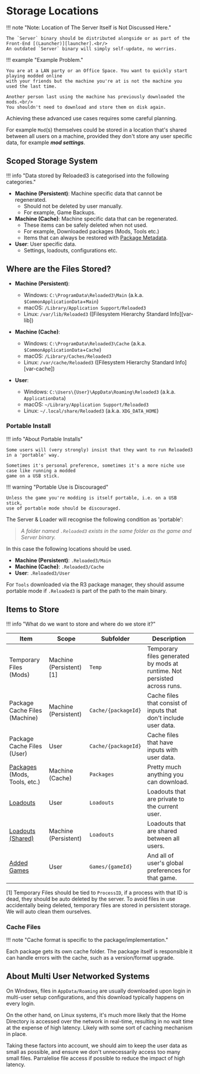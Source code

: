 # Storage Locations

!!! note "Note: Location of The Server Itself is Not Discussed Here."

    The `Server` binary should be distributed alongside or as part of the Front-End [(Launcher)][launcher].<br/>
    An outdated `Server` binary will simply self-update, no worries.

!!! example "Example Problem."

    You are at a LAN party or an Office Space. You want to quickly start playing modded online
    with your friends but the machine you're at is not the machine you used the last time.

    Another person last using the machine has previously downloaded the mods.<br/>
    You shouldn't need to download and store them on disk again.

Achieving these advanced use cases requires some careful planning.

For example `Mod`(s) themselves could be stored in a location that's shared between all users on a machine,
provided they don't store any user specific data, for example ***mod settings***.

## Scoped Storage System

!!! info "Data stored by Reloaded3 is categorised into the following categories."

- **Machine (Persistent)**: Machine specific data that cannot be regenerated.
    - Should not be deleted by user manually.
    - For example, Game Backups.
- **Machine (Cache)**: Machine specific data that can be regenerated.
    - These items can be safely deleted when not used.
    - For example, Downloaded packages (Mods, Tools etc.)
    - Items that can always be restored with [Package Metadata][package-metadata].
- **User**: User specific data.
    - Settings, loadouts, configurations etc.

## Where are the Files Stored?

- **Machine (Persistent)**:
    - Windows: `C:\ProgramData\Reloaded3\Main` (a.k.a. `$CommonApplicationData`+`Main`)
    - macOS: `/Library/Application Support/Reloaded3`
    - Linux: `/var/lib/Reloaded3` ([Filesystem Hierarchy Standard Info][var-lib])

- **Machine (Cache)**:
    - Windows: `C:\ProgramData\Reloaded3\Cache` (a.k.a. `$CommonApplicationData`+`Cache`)
    - macOS: `/Library/Caches/Reloaded3`
    - Linux: `/var/cache/Reloaded3` ([Filesystem Hierarchy Standard Info][var-cache])

- **User**:
    - Windows: `C:\Users\{User}\AppData\Roaming\Reloaded3` (a.k.a. `ApplicationData`)
    - macOS: `~/Library/Application Support/Reloaded3`
    - Linux: `~/.local/share/Reloaded3` (a.k.a. `XDG_DATA_HOME`)

### Portable Install

!!! info "About Portable Installs"

    Some users will (very strongly) insist that they want to run Reloaded3 in a 'portable' way.

    Sometimes it's personal preference, sometimes it's a more niche use case like running a modded
    game on a USB stick.

!!! warning "Portable Use is Discouraged"

    Unless the game you're modding is itself portable, i.e. on a USB stick,
    use of portable mode should be discouraged.

The Server & Loader will recognise the following condition as 'portable':

> *A folder named `.Reloaded3` exists in the same folder as the game and Server binary.*

In this case the following locations should be used.

- **Machine (Persistent)**: `.Reloaded3/Main`
- **Machine (Cache)**: `.Reloaded3/Cache`
- **User**: `.Reloaded3/User`

For `Tools` downloaded via the R3 package manager, they should assume portable mode if `.Reloaded3`
is part of the path to the main binary.

## Items to Store

!!! info "What do we want to store and where do we store it?"

| Item                                             | Scope                   | Subfolder           | Description                                                              |
| ------------------------------------------------ | ----------------------- | ------------------- | ------------------------------------------------------------------------ |
| Temporary Files (Mods)                           | Machine (Persistent)[1] | `Temp`              | Temporary files generated by mods at runtime. Not persisted across runs. |
| Package Cache Files (Machine)                    | Machine (Persistent)    | `Cache/{packageId}` | Cache files that consist of inputs that don't include user data.         |
| Package Cache Files (User)                       | User                    | `Cache/{packageId}` | Cache files that have inputs with user data.                             |
| [Packages][package-metadata] (Mods, Tools, etc.) | Machine (Cache)         | `Packages`          | Pretty much anything you can download.                                   |
| [Loadouts][loadouts]                             | User                    | `Loadouts`          | Loadouts that are private to the current user.                           |
| [Loadouts (Shared)][loadouts]                    | Machine (Persistent)    | `Loadouts`          | Loadouts that are shared between all users.                              |
| [Added Games][app-metadata]                      | User                    | `Games/{gameId}`    | And all of user's global preferences for that game.                      |

[1] Temporary Files should be tied to `ProcessID`, if a process with that ID is dead, they should be
auto deleted by the server. To avoid files in use accidentally being deleted, temporary files are stored
in persistent storage. We will auto clean them ourselves.

### Cache Files

!!! note "Cache format is specific to the package/implementation."

Each package gets its own cache folder. The package itself is responsible it can handle errors
with the cache, such as a version/format upgrade.

## About Multi User Networked Systems

On Windows, files in `AppData/Roaming` are usually downloaded upon login in multi-user
setup configurations, and this download typically happens on every login.

On the other hand, on Linux systems, it's much more likely that the Home Directory is accessed
over the network in real-time, resulting in no wait time at the expense of high latency. Likely
with some sort of caching mechanism in place.

Taking these factors into account, we should aim to keep the user data as small as possible,
and ensure we don't unnecessarily access too many small files. Parralelise file access if possible to
reduce the impact of high latency.

[app-metadata]: ../Packaging/Configurations/App-Metadata.md
[loadouts]: ./Loadouts/About.md
[package-metadata]: ../Packaging/Package-Metadata.md